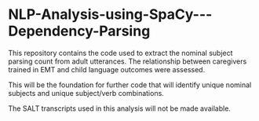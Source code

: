 # NLP-Analysis-using-SpaCy---Dependency-Parsing
This repository contains the code used to extract the nominal subject parsing count from adult utterances. The relationship between caregivers trained in EMT and child language outcomes were assessed. 

This will be the foundation for further code that will identify unique nominal subjects and unique subject/verb combinations.

The SALT transcripts used in this analysis will not be made available.
